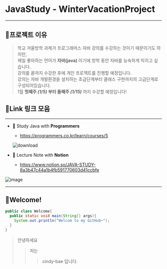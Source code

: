 # JavaStudy - WinterVacationProject
----------
## 🚩프로젝트 이유
>학교 겨울방학 과제가 프로그래머스 자바 강의를 수강하는 것이기 때문이기도 하지만,  
>제일 좋아하는 언어가 **자바(java)** 이기에 방학 동안 자바를 능숙하게 익히고 싶습니다.  
>강의를 끝까지 수강한 후에 개인 프로젝트를 진행할 예정입니다.  
>강의는 자바 개발환경을 설치하는 초급단계부터 클래스 구현까지의 고급단계로 구성되어있습니다.  
>1월 **첫째주 _(1/5)_ 부터 둘째주 _(1/15)_** 까지 수강할 예정입니다!  
  
  


## 📎Link 링크 모음
----------
+ 🚩 Study Java with **Programmers**
  * https://programmers.co.kr/learn/courses/5

  ![download](https://user-images.githubusercontent.com/83990943/148687976-96916edc-b020-42e1-a599-470682314c51.png)
  
  
+ 🏁 Lecture Note with **Notion**
  * https://www.notion.so/JAVA-STUDY-8a3b47c44a1b4fb591770603d41ccbfe

![image](https://user-images.githubusercontent.com/83990943/148688014-c54fa0e0-073b-4e2c-b813-befda58943fb.png)

------------
## 🤗Welcome!
```JAVA
public class Welcome{
  public static void main(String[] args){
    System.out.println("Welcom to my GitHub~");
  }
}
```

>안녕하세요
>>저는
>>>cindy-bae 입니다.  
  
